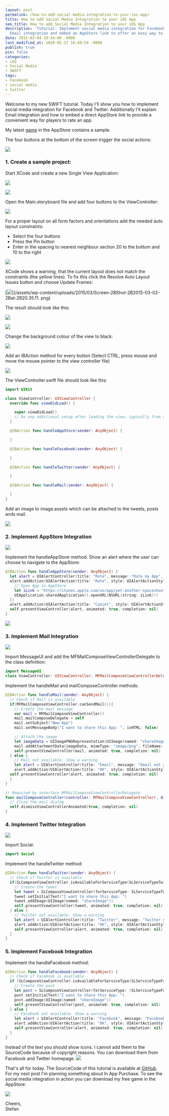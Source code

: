 ```yaml
---
layout: post
permalink: /how-to-add-social-media-integration-to-your-ios-app/
title: How to add Social Media Integration to your iOS App
seo_title: How to add Social Media Integration to your iOS App
description: 'Tutorial: Implement social media integration for Facebook and Twitter,
  Email integration and embed an AppStore link to offer an easy way to rate an app.'
date: 2015-03-04 19:54:00 -0000
last_modified_at: 2020-05-27 16:40:54 -0000
publish: true
pin: false
categories:
- iOS
- Social Media
- SWIFT
tags:
- Facebook
- social media
- twitter
---
```

Welcome to my new SWIFT tutorial. Today I'll show you how to implement social media integration for Facebook and Twitter. Additionally I'll explain Email integration and how to embed a direct AppStore link to provide a convenient way for players to rate an app.

My latest [game](https://itunes.apple.com/us/app/yet-another-spaceshooter/id949662362?mt=8) in the AppStore contains a sample.

The four buttons at the bottom of the screen trigger the social actions:

[![](/assets/wp-content/uploads/2015/03/Screen-2BShot-2B2015-02-26-2Bat-2B23.12.45.png)](/assets/wp-content/uploads/2015/03/Screen-2BShot-2B2015-02-26-2Bat-2B23.12.45.png)

### 1. Create a sample project:

Start XCode and create a new Single View Application:

[![](/assets/wp-content/uploads/2015/03/Screen-2BShot-2B2015-03-02-2Bat-2B20.32.21.png)](/assets/wp-content/uploads/2015/03/Screen-2BShot-2B2015-03-02-2Bat-2B20.32.21.png)

[![](/assets/wp-content/uploads/2015/03/Screen-2BShot-2B2015-03-02-2Bat-2B20.32.38.png)](/assets/wp-content/uploads/2015/03/Screen-2BShot-2B2015-03-02-2Bat-2B20.32.38.png)

Open the Main.storyboard file and add four buttons to the ViewController:

[![](/assets/wp-content/uploads/2015/03/Screen-2BShot-2B2015-03-02-2Bat-2B20.33.34.png)](/assets/wp-content/uploads/2015/03/Screen-2BShot-2B2015-03-02-2Bat-2B20.33.34.png)

For a proper layout on all form factors and orientations add the needed auto layout constraints:

  * Select the four buttons
  * Press the Pin button
  * Enter in the spacing to nearest neighbour section 20 to the bottom and 10 to the right

[![](/assets/wp-content/uploads/2015/03/Screen-2BShot-2B2015-03-02-2Bat-2B20.34.55.png)](/assets/wp-content/uploads/2015/03/Screen-2BShot-2B2015-03-02-2Bat-2B20.34.55.png)

XCode shows a warning, that the current layout does not match the constraints (the yellow lines). To fix this click the Resolve Auto Layout Issues button and choose Update Frames:

[![](/assets/wp-content/uploads/2015/03/Screen-2BShot-2B2015-03-02-2Bat-2B20.35.11.png)](/assets/wp-content/uploads/2015/03/Screen-2BShot-2B2015-03-02-2Bat-2B20.35.11. png)

The result should look like this:

[![](/assets/wp-content/uploads/2015/03/Screen-2BShot-2B2015-03-02-2Bat-2B20.35.22.png)](/assets/wp-content/uploads/2015/03/Screen-2BShot-2B2015-03-02-2Bat-2B20.35.22.png)

[![](/assets/wp-content/uploads/2015/03/Screen-2BShot-2B2015-03-02-2Bat-2B20.36.22.png)](/assets/wp-content/uploads/2015/03/Screen-2BShot-2B2015-03-02-2Bat-2B20.36.22.png)

Change the background colour of the view to black:

[![](/assets/wp-content/uploads/2015/03/Screen-2BShot-2B2015-03-03-2Bat-2B22.32.43.png)](/assets/wp-content/uploads/2015/03/Screen-2BShot-2B2015-03-03-2Bat-2B22.32.43.png)

Add an IBAction method for every button (Select CTRL, press mouse and move the mouse pointer to the view controller file)

[![](/assets/wp-content/uploads/2015/03/Screen-2BShot-2B2015-03-02-2Bat-2B23.12.52.png)](/assets/wp-content/uploads/2015/03/Screen-2BShot-2B2015-03-02-2Bat-2B23.12.52.png)

The ViewController.swift file should look like this:

```swift
import UIKit

class ViewController: UIViewController {
  override func viewDidLoad() {

    super.viewDidLoad()
    // Do any additional setup after loading the view, typically from a nib.
  }

  @IBAction func handleAppStore(sender: AnyObject) {

  }

  @IBAction func handleFacebook(sender: AnyObject) {

  }

  @IBAction func handleTwitter(sender: AnyObject) {

  }

  @IBAction func handleMail(sender: AnyObject) {

  }
}
```

Add an image to image.assets which can be attached to the tweets, posts ands mail.

[![](/assets/wp-content/uploads/2015/03/Screen-2BShot-2B2015-03-04-2Bat-2B20.36.33-1.jpg)](/assets/wp-content/uploads/2015/03/Screen-2BShot-2B2015-03-04-2Bat-2B20.36.33-1.jpg)

### 2. Implement AppStore Integration

[![](/assets/wp-content/uploads/2015/03/IMG_8941-1.jpg)](/assets/wp-content/uploads/2015/03/IMG_8941-1.jpg)

Implement the handleAppStore method. Show an alert where the user can choose to navigate to the AppStore:

```swift
@IBAction func handleAppStore(sender: AnyObject) {
  let alert = UIAlertController(title: "Rate", message: "Rate my App", preferredStyle: UIAlertControllerStyle.Alert)
  alert.addAction(UIAlertAction(title: "Rate", style: UIAlertActionStyle.Default) { _ in
    // Open App in AppStore
    let iLink = "https://itunes.apple.com/us/app/yet-another-spaceshooter/id949662362?mt=8"
    UIApplication.sharedApplication().openURL(NSURL(string: iLink)!)
  })
  alert.addAction(UIAlertAction(title: "Cancel", style: UIAlertActionStyle.Default, handler: nil))
  self.presentViewController(alert, animated: true, completion: nil)
}
```

[![](/assets/wp-content/uploads/2015/03/IMG_8942-1.jpg)](/assets/wp-content/uploads/2015/03/IMG_8942-1.jpg)

### 3. Implement Mail Integration

[![](/assets/wp-content/uploads/2015/03/IMG_8948-1.jpg)](/assets/wp-content/uploads/2015/03/IMG_8948-1.jpg)

Import MessageUI and add the MFMailComposeViewControllerDelegate to the class definition:

```swift
import MessageUI
class ViewController: UIViewController, MFMailComposeViewControllerDelegate {
```

Implement the handleMail and mailComposeController methods:

```swift
@IBAction func handleMail(sender: AnyObject) {
  // Check if Mail is available
  if(MFMailComposeViewController.canSendMail()){
    // Create the mail message
    var mail = MFMailComposeViewController()
    mail.mailComposeDelegate = self
    mail.setSubject("New App")
    mail.setMessageBody("I want to share this App: ", isHTML: false)

    // Attach the image
    let imageData = UIImagePNGRepresentation(UIImage(named: "shareImage"))
    mail.addAttachmentData(imageData, mimeType: "image/png", fileName: "Image")
    self.presentViewController(mail, animated: true, completion: nil)
  } else {
    // Mail not available. Show a warning
    let alert = UIAlertController(title: "Email", message: "Email not available", preferredStyle: UIAlertControllerStyle.Alert)
    alert.addAction(UIAlertAction(title: "OK", style: UIAlertActionStyle.Default, handler: nil))
  self.presentViewController(alert, animated: true, completion: nil)
  }
}

// Required by interface MFMailComposeViewControllerDelegate
func mailComposeController(controller: MFMailComposeViewController!, didFinishWithResult result: MFMailComposeResult, error: NSError!) {
  // Close the mail dialog
  self.dismissViewControllerAnimated(true, completion: nil)
}
```

### 4. Implement Twitter Integration

[![](/assets/wp-content/uploads/2015/03/IMG_8940-1.jpg)](/assets/wp-content/uploads/2015/03/IMG_8940-1.jpg)

Import Social:

```swift
import Social
```

Implement the handleTwitter method:

```swift
@IBAction func handleTwitter(sender: AnyObject) {
  // Check if Twitter is available
  if(SLComposeViewController.isAvailableForServiceType(SLServiceTypeTwitter)) {
    // Create the tweet
    let tweet = SLComposeViewController(forServiceType: SLServiceTypeTwitter)
    tweet.setInitialText("I want to share this App: ")
    tweet.addImage(UIImage(named: "shareImage"))
    self.presentViewController(tweet, animated: true, completion: nil)
  } else {
    // Twitter not available. Show a warning
    let alert = UIAlertController(title: "Twitter", message: "Twitter not available", preferredStyle: UIAlertControllerStyle.Alert)
    alert.addAction(UIAlertAction(title: "OK", style: UIAlertActionStyle.Default, handler: nil))
    self.presentViewController(alert, animated: true, completion: nil)
  }
}
```

### 5. Implement Facebook Integration

Implement the handleFacebook method:

```swift
@IBAction func handleFacebook(sender: AnyObject) {
  // Check if Facebook is available
  if (SLComposeViewController.isAvailableForServiceType(SLServiceTypeFacebook)) {
    // Create the post
    let post = SLComposeViewController(forServiceType: (SLServiceTypeFacebook))
    post.setInitialText("I want to share this App: ")
    post.addImage(UIImage(named: "shareImage"))
    self.presentViewController(post, animated: true, completion: nil)
  } else {
    // Facebook not available. Show a warning
    let alert = UIAlertController(title: "Facebook", message: "Facebook not available", preferredStyle: UIAlertControllerStyle.Alert)
    alert.addAction(UIAlertAction(title: "OK", style: UIAlertActionStyle.Default, handler: nil))
    self.presentViewController(alert, animated: true, completion: nil)
  }
}
```

Instead of the text you should show icons. I cannot add them to the SourceCode because of copyright reasons. You can download them from Facebook and Twitter homepage. [![](/assets/wp-content/uploads/2015/03/Screen-2BShot-2B2015-02-26-2Bat-2B23.09.39-1.jpg)](/assets/wp-content/uploads/2015/03/Screen-2BShot-2B2015-02-26-2Bat-2B23.09.39-1.jpg)

That's all for today. The SourceCode of this tutorial is available at [GitHub](https://github.com/stfnjstn/SocialMediaSample). For my next post I'm planning something about In App Purchase. To see the social media integration in action you can download my free game in the AppStore:

[![](/assets/wp-content/uploads/2015/04/AppStore.png)](https://itunes.apple.com/us/app/yet-another-spaceshooter/id949662362?mt=8)

Cheers,    
Stefan 
